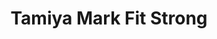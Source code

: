 ---
layout: product
title: "Tamiya Mark Fit Strong"
price: "700" 
desc: "N/A"
img_path: "/assets/img/MFStrong.jpg"
brand: "N/A"
available: false
special_offer: false
new: true
soon: false
cat: "0N/A"
subcat: "0N/A"
subsubcat: "0N/A"
sifra: "MFStrong"
popular: false
---